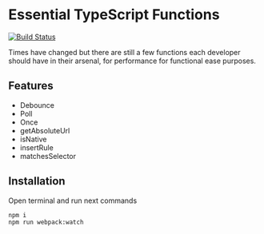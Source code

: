 # Essential TypeScript Functions

[![Build Status](https://travis-ci.org/vladborsh/ts-essential-util.svg?branch=master)](https://travis-ci.org/vladborsh/ts-essential-util)

Times have changed but there are still a few functions each developer should have in their arsenal, for performance for functional ease purposes.

## Features

* Debounce
* Poll
* Once
* getAbsoluteUrl
* isNative
* insertRule
* matchesSelector

## Installation

Open terminal and run next commands

```sh
npm i
npm run webpack:watch
```